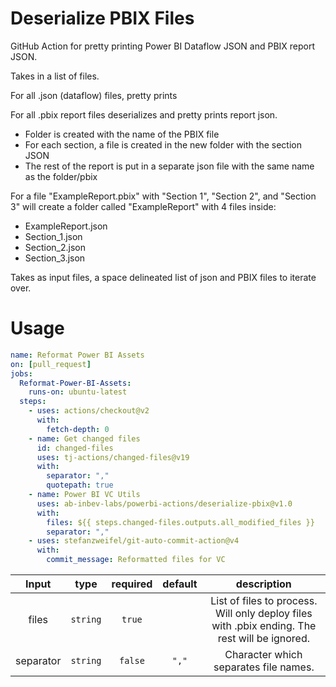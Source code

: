 # Deserialize PBIX Files

GitHub Action for pretty printing Power BI Dataflow JSON and PBIX report JSON. 

Takes in a list of files. 

For all .json (dataflow) files, pretty prints 

For all .pbix report files deserializes and pretty prints report json.
- Folder is created with the name of the PBIX file
- For each section, a file is created in the new folder with the section JSON
- The rest of the report is put in a separate json file with the same name as the folder/pbix

For a file "ExampleReport.pbix" with "Section 1", "Section 2", and "Section 3" will create a folder called "ExampleReport" with 4 files inside:
- ExampleReport.json
- Section_1.json
- Section_2.json
- Section_3.json

Takes as input files, a space delineated list of json and PBIX files to iterate over. 

# Usage

```yaml
name: Reformat Power BI Assets
on: [pull_request]
jobs:
  Reformat-Power-BI-Assets:
    runs-on: ubuntu-latest
  steps:
    - uses: actions/checkout@v2
      with:
        fetch-depth: 0
    - name: Get changed files
      id: changed-files
      uses: tj-actions/changed-files@v19
      with:
        separator: ","
        quotepath: true
    - name: Power BI VC Utils
      uses: ab-inbev-labs/powerbi-actions/deserialize-pbix@v1.0
      with:
        files: ${{ steps.changed-files.outputs.all_modified_files }}
        separator: ","
    - uses: stefanzweifel/git-auto-commit-action@v4
      with:
        commit_message: Reformatted files for VC
```

|               Input               |          type          | required |        default        |                                                                                                                                                          description                                                                                                                                                          |
|:---------------------------------:|:----------------------:|:--------:|:---------------------:|:-----------------------------------------------------------------------------------------------------------------------------------------------------------------------------------------------------------------------------------------------------------------------------------------------------------------------------:|
| files | `string` | `true` | | List of files to process. Will only deploy files with .pbix ending. The rest will be ignored. |
| separator | `string` | `false` | `","` | Character which separates file names. |
